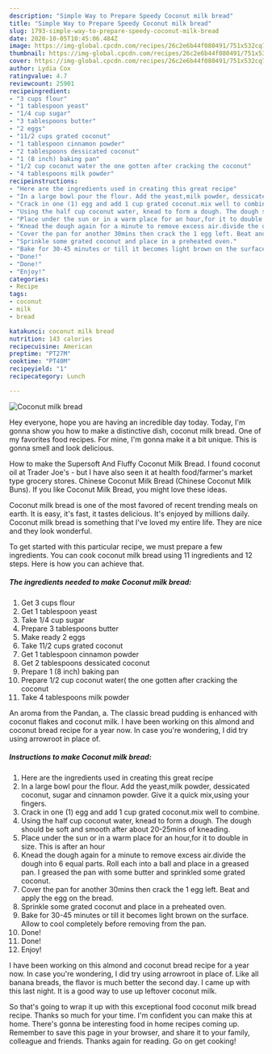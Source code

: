 ```yaml
---
description: "Simple Way to Prepare Speedy Coconut milk bread"
title: "Simple Way to Prepare Speedy Coconut milk bread"
slug: 1793-simple-way-to-prepare-speedy-coconut-milk-bread
date: 2020-10-05T10:45:06.484Z
image: https://img-global.cpcdn.com/recipes/26c2e6b44f080491/751x532cq70/coconut-milk-bread-recipe-main-photo.jpg
thumbnail: https://img-global.cpcdn.com/recipes/26c2e6b44f080491/751x532cq70/coconut-milk-bread-recipe-main-photo.jpg
cover: https://img-global.cpcdn.com/recipes/26c2e6b44f080491/751x532cq70/coconut-milk-bread-recipe-main-photo.jpg
author: Lydia Cox
ratingvalue: 4.7
reviewcount: 25901
recipeingredient:
- "3 cups flour"
- "1 tablespoon yeast"
- "1/4 cup sugar"
- "3 tablespoons butter"
- "2 eggs"
- "11/2 cups grated coconut"
- "1 tablespoon cinnamon powder"
- "2 tablespoons dessicated coconut"
- "1 (8 inch) baking pan"
- "1/2 cup coconut water the one gotten after cracking the coconut"
- "4 tablespoons milk powder"
recipeinstructions:
- "Here are the ingredients used in creating this great recipe"
- "In a large bowl pour the flour. Add the yeast,milk powder, dessicated coconut, sugar and cinnamon powder. Give it a quick mix,using your fingers."
- "Crack in one (1) egg and add 1 cup grated coconut.mix well to combine."
- "Using the half cup coconut water, knead to form a dough. The dough should be soft and smooth after about 20-25mins of kneading."
- "Place under the sun or in a warm place for an hour,for it to double in size. This is after an hour"
- "Knead the dough again for a minute to remove excess air.divide the dough into 6 equal parts. Roll each into a ball and place in a greased pan. I greased the pan with some butter and sprinkled some grated coconut."
- "Cover the pan for another 30mins then crack the 1 egg left. Beat and apply the egg on the bread."
- "Sprinkle some grated coconut and place in a preheated oven."
- "Bake for 30-45 minutes or till it becomes light brown on the surface. Allow to cool completely before removing from the pan."
- "Done!"
- "Done!"
- "Enjoy!"
categories:
- Recipe
tags:
- coconut
- milk
- bread

katakunci: coconut milk bread 
nutrition: 143 calories
recipecuisine: American
preptime: "PT27M"
cooktime: "PT40M"
recipeyield: "1"
recipecategory: Lunch

---
```



![Coconut milk bread](https://img-global.cpcdn.com/recipes/26c2e6b44f080491/751x532cq70/coconut-milk-bread-recipe-main-photo.jpg)

Hey everyone, hope you are having an incredible day today. Today, I'm gonna show you how to make a distinctive dish, coconut milk bread. One of my favorites food recipes. For mine, I'm gonna make it a bit unique. This is gonna smell and look delicious.

How to make the Supersoft And Fluffy Coconut Milk Bread. I found coconut oil at Trader Joe&#39;s - but I have also seen it at health food/farmer&#39;s market type grocery stores. Chinese Coconut Milk Bread (Chinese Coconut Milk Buns). If you like Coconut Milk Bread, you might love these ideas.

Coconut milk bread is one of the most favored of recent trending meals on earth. It is easy, it's fast, it tastes delicious. It's enjoyed by millions daily. Coconut milk bread is something that I've loved my entire life. They are nice and they look wonderful.


To get started with this particular recipe, we must prepare a few ingredients. You can cook coconut milk bread using 11 ingredients and 12 steps. Here is how you can achieve that.

<!--inarticleads1-->

##### The ingredients needed to make Coconut milk bread:

1. Get 3 cups flour
1. Get 1 tablespoon yeast
1. Take 1/4 cup sugar
1. Prepare 3 tablespoons butter
1. Make ready 2 eggs
1. Take 11/2 cups grated coconut
1. Get 1 tablespoon cinnamon powder
1. Get 2 tablespoons dessicated coconut
1. Prepare 1 (8 inch) baking pan
1. Prepare 1/2 cup coconut water( the one gotten after cracking the coconut
1. Take 4 tablespoons milk powder


An aroma from the Pandan, a. The classic bread pudding is enhanced with coconut flakes and coconut milk. I have been working on this almond and coconut bread recipe for a year now. In case you&#39;re wondering, I did try using arrowroot in place of. 

<!--inarticleads2-->

##### Instructions to make Coconut milk bread:

1. Here are the ingredients used in creating this great recipe
1. In a large bowl pour the flour. Add the yeast,milk powder, dessicated coconut, sugar and cinnamon powder. Give it a quick mix,using your fingers.
1. Crack in one (1) egg and add 1 cup grated coconut.mix well to combine.
1. Using the half cup coconut water, knead to form a dough. The dough should be soft and smooth after about 20-25mins of kneading.
1. Place under the sun or in a warm place for an hour,for it to double in size. This is after an hour
1. Knead the dough again for a minute to remove excess air.divide the dough into 6 equal parts. Roll each into a ball and place in a greased pan. I greased the pan with some butter and sprinkled some grated coconut.
1. Cover the pan for another 30mins then crack the 1 egg left. Beat and apply the egg on the bread.
1. Sprinkle some grated coconut and place in a preheated oven.
1. Bake for 30-45 minutes or till it becomes light brown on the surface. Allow to cool completely before removing from the pan.
1. Done!
1. Done!
1. Enjoy!


I have been working on this almond and coconut bread recipe for a year now. In case you&#39;re wondering, I did try using arrowroot in place of. Like all banana breads, the flavor is much better the second day. I came up with this last night. It is a good way to use up leftover coconut milk. 

So that's going to wrap it up with this exceptional food coconut milk bread recipe. Thanks so much for your time. I'm confident you can make this at home. There's gonna be interesting food in home recipes coming up. Remember to save this page in your browser, and share it to your family, colleague and friends. Thanks again for reading. Go on get cooking!

